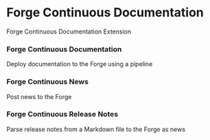 # Forge Continuous Documentation

Forge Continuous Documentation Extension

### Forge Continuous Documentation

Deploy documentation to the Forge using a pipeline

### Forge Continuous News

Post news to the Forge

### Forge Continuous Release Notes

Parse release notes from a Markdown file to the Forge as news


